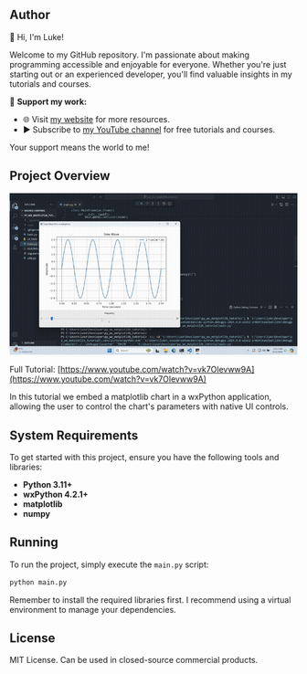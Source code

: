 ## Author

👋 Hi, I'm Luke!

Welcome to my GitHub repository. I'm passionate about making programming accessible and enjoyable for everyone. Whether you're just starting out or an experienced developer, you'll find valuable insights in my tutorials and courses.

🌟 **Support my work:**
- 🌐 Visit [my website](https://www.lukesdevtutorials.com) for more resources.
- ▶️ Subscribe to [my YouTube channel](https://www.youtube.com/@lukesdevtutorials) for free tutorials and courses.

Your support means the world to me!

## Project Overview

[![Video](/output.gif)](https://www.youtube.com/watch?v=vk7Olevww9A)

Full Tutorial: [https://www.youtube.com/watch?v=vk7Olevww9A](https://www.youtube.com/watch?v=vk7Olevww9A)

In this tutorial we embed a matplotlib chart in a wxPython application, allowing the user to control the chart's parameters with native UI controls.

## System Requirements

To get started with this project, ensure you have the following tools and libraries:

- **Python 3.11+**
- **wxPython 4.2.1+**
- **matplotlib**
- **numpy**

## Running

To run the project, simply execute the `main.py` script:

```bash
python main.py
```

Remember to install the required libraries first. I recommend using a virtual environment to manage your dependencies.

## License

MIT License. Can be used in closed-source commercial products.
